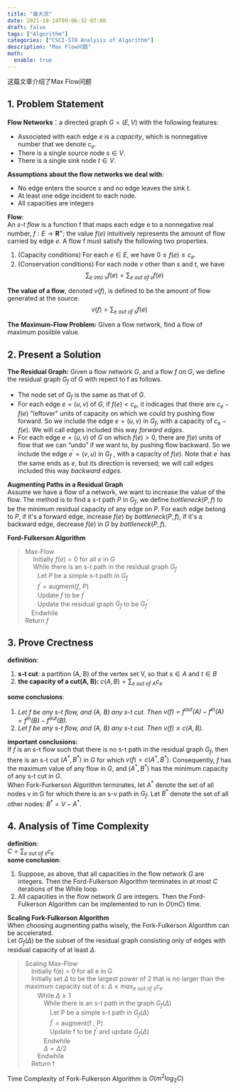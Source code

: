 ```yaml
---
title: "最大流"
date: 2021-10-24T09:06:32-07:00
draft: false
tags: ["Algorithm"]
categories: ["CSCI-570 Analysis of Algorithm"]
description: "Max Flow问题"
math:
  enable: true
---
```


这篇文章介绍了Max Flow问题  

<!--more-->
## 1. Problem Statement
**Flow Networks**：a directed graph $G=(E, V)$ with the following features:  
*  Associated with each edge *e* is a *capacity*, which is nonnegative number that we denote $c_e$.
*  There is a single source node $s\in V$.
*  There is a single sink node $t\in V$.

**Assumptions about the flow networks we deal with**:  
*   No edge enters the source $s$ and no edge leaves the sink $t$.
*   At least one edge incident to each node.
*   All capacities are integers

**Flow**:  
An *s-t flow* is a function f that maps each edge e to a nonnegative real number, $f : E \to \mathbf{R} ^+$; the value $f(e)$ intuitively represents the amount of flow carried by edge $e$. A flow f must satisfy the following two properties.  
1. (Capacity conditions) For each $e\in E$, we have $0\leq f(e)\leq c_e$.
2. (Conservation conditions) For each node $v$ other than $s$ and $t$, we have 
$$\sum_{e\ into\ v} f(e)=\sum_{e\ out\ of\ v} f(e)$$

**The value of a flow**, denoted $v(f)$, is defined to be the amount of flow generated at the source:
$$v(f)=\sum_{e\ out\ of\ s} f(e)$$

**The Maximum-Flow Problem:**
Given a flow network, find a flow of maximum posiible value.

## 2. Present a Solution 
**The Residual Graph:**
Given a flow network $G$, and a flow $f$ on $G$, we define the residual graph $G_f$ of G with repect to f as follows.  
*   The node set of $G_f$ is the same as that of $G$.
*   For each edge $e=(u,v)$ of $G$, if $f(e)<c_e$, it indicages that there are $c_e-f(e)$ "leftover" units of capacity on which we could try pushing flow forward. So we include the edge $e=(u,v)$ in $G_f$, with a capacity of $c_e-f(e)$. We will call edges included this way *forward edges*.
*   For each edge $e=(u,v)$ of $G$ on which $f(e)>0$, there are $f(e)$ units of flow that we can “undo” if we want to, by pushing flow backward. So we include the edge $e^\prime = (v, u)$ in $G_f$ , with a capacity of $f(e)$. Note that $e^\prime$ has the same ends as $e$, but its direction is reversed; we will call edges included this way *backward edges*.

**Augmenting Paths in a Residual Graph**  
Assume we have a flow of a network, we want to increase the value of the flow. The method is to find a s-t path $P$ in $G_f$, we define $bottleneck(P,f)$ to be the minimum residual capacity of any edge on $P$. For each edge belong to $P$, if it's a forward edge, increase $f(e)$ by $bottleneck(P, f)$, if it's a backward edge, decrease $f(e)$ in $G$ by $bottleneck(P, f)$.  

**Ford-Fulkerson Algorithm**  
>Max-Flow  
&emsp; Initially $f(e) = 0$ for all $e$ in $G$  
&emsp; While there is an s-t path in the residual graph $G_f$  
        &emsp;&emsp;Let $P$ be a simple s-t path in $G_f$  
        &emsp;&emsp;$f^\prime$ = augment($f$, $P$)  
        &emsp;&emsp;Update $f$ to be $f^\prime$  
        &emsp;&emsp;Update the residual graph $G_f$ to be $G_f^\prime$  
    &emsp;Endwhile  
Return $f$

## 3. Prove Crectness
**definition**:  
1. **s-t cut**: a partition (A, B) of the vertex set V, so that $s\in A$ and $t\in B$  
2. **the capacity of a cut(A, B):** $c(A, B)=\sum_{e\ out\ of\ A}c_e$  
  

**some conclusions**:
1. *Let $f$ be any s-t flow, and (A, B) any s-t cut. Then $v(f) = f^{out}(A) − f^{in}(A)=f^{in}(B) − f^{out}(B)$.*
2. *Let f be any s-t flow, and (A, B) any s-t cut. Then $v(f ) \leq c(A, B)$.*  

**important conclusions:**  
If $f$ is an s-t flow such that there is no s-t path in the residual graph $G_f$, then there is an s-t cut $(A^\ast, B^\ast)$ in $G$ for which $v(f) = c(A^\ast, B^\ast)$. Consequently, $f$ has the maximum value of any flow in $G$, and $(A^\ast, B^\ast)$ has the minimum capacity of any s-t cut in $G$.  
When Fork-Furkerson Algorithm terminates, let $A^*$ denote the set of all nodes v in G for which there is an s-v path in $G_f$. Let $B^\ast$ denote the set of all other nodes: $B^\ast = V − A^\ast$.

## 4. Analysis of Time Complexity
**definition**:  
$C=\sum_{e\ out\ of\ s}c_e$  
**some conclusion**:  
1. Suppose, as above, that all capacities in the flow network $G$ are integers. Then the Ford-Fulkerson Algorithm terminates in at most $C$ iterations of the While loop.
2. All capacities in the flow network $G$ are integers. Then the Ford-Fulkerson Algorithm can be implemented to run in $O(mC)$ time.

**Scaling Fork-Fulkerson Algorithm**  
When choosing augmenting paths wisely, the Fork-Fulkerson Algorithm can be accelerated.  
Let $G_f(\Delta)$ be the subset of the residual graph consisting only of edges with residual capacity of at least $\Delta$.  
>Scaling Max-Flow  
&emsp;Initially f(e) = 0 for all e in G  
&emsp;Initially set $\Delta$ to be the largest power of 2 that is no larger than the maximum capacity out of s: $\Delta \leq max_{e\ out\ of\ s} c_e$  
&emsp;&emsp;While $\Delta\geq1$  
&emsp;&emsp;&emsp;While there is an s-t path in the graph $G_f(\Delta)$  
&emsp;&emsp;&emsp;&emsp;Let P be a simple s-t path in $G_f(\Delta)$  
&emsp;&emsp;&emsp;&emsp;$f^\prime$ = augment(f , P)  
&emsp;&emsp;&emsp;&emsp;Update f to be $f^\prime$ and update $G_f(\Delta)$  
&emsp;&emsp;&emsp;Endwhile  
&emsp;&emsp;&emsp;$\Delta=\Delta/2$  
&emsp;&emsp;Endwhile  
&emsp;Return f  

Time Complexity of Fork-Fulkerson Algorithm is $O(m^2log_2C)$



